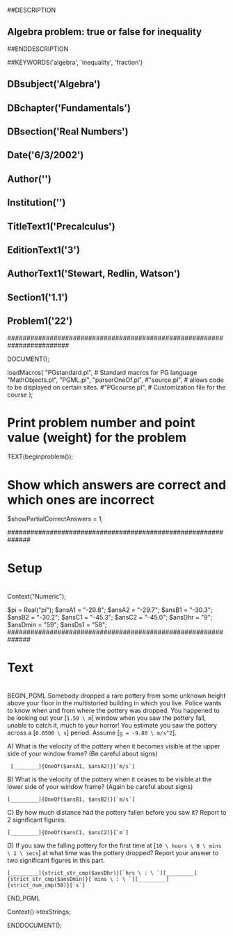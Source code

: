 ##DESCRIPTION
##  Algebra problem: true or false for inequality 
##ENDDESCRIPTION

##KEYWORDS('algebra', 'inequality', 'fraction')

## DBsubject('Algebra')
## DBchapter('Fundamentals')
## DBsection('Real Numbers')
## Date('6/3/2002')
## Author('')
## Institution('')
## TitleText1('Precalculus')
## EditionText1('3')
## AuthorText1('Stewart, Redlin, Watson')
## Section1('1.1')
## Problem1('22')

########################################################################

DOCUMENT();      

loadMacros(
   "PGstandard.pl",     # Standard macros for PG language
   "MathObjects.pl",
   "PGML.pl",
   "parserOneOf.pl",
   #"source.pl",        # allows code to be displayed on certain sites.
   #"PGcourse.pl",      # Customization file for the course
);

# Print problem number and point value (weight) for the problem
TEXT(beginproblem());

# Show which answers are correct and which ones are incorrect
$showPartialCorrectAnswers = 1;

##############################################################
#
#  Setup
#
#
Context("Numeric");

$pi = Real("pi");
$ansA1 = "-29.8";
$ansA2 = "-29.7";
$ansB1 = "-30.3";
$ansB2 = "-30.2";
$ansC1 = "-45.3";
$ansC2 = "-45.0";
$ansDhr = "9";
$ansDmin = "59";
$ansDs1 = "58";
##############################################################
#
#  Text
#
#

BEGIN_PGML
 Somebody dropped a rare pottery from some unknown height above your floor in the multistoried building in which you live. Police wants to know when and from where the pottery was dropped. You happened to be looking out your [``1.50 \ m``] window when you saw the pottery fall, unable to catch it, much to your horror! You estimate you saw the pottery across a [``0.0500 \ s``] period. Assume [`g = -9.80 \ m/s^2`].
 
 
A\) What is the velocity of the pottery when it becomes visible at the
upper side of your window frame? (Be careful about signs)

     [________]{OneOf($ansA1, $ansA2)}[`m/s`]

B\) What is the velocity of the pottery when it ceases to be visible at
the lower side of your window frame? (Again be careful about signs)

    [_________]{OneOf($ansB1, $ansB2)}[`m/s`]
    
C\) By how much distance had the pottery fallen before you saw it? Report to 2 significant figures.

    [_________]{OneOf($ansC1, $ansC2)}[`m`]
    
D\) If you saw the falling pottery for the first time at [`10 \ hours \ 0 \ mins \ 1 \ secs`] at what time was the pottery dropped? Report your answer to two significant figures in this part.

    [_________]{strict_str_cmp($ansDhr)}[`hrs \ : \ `][_________]{strict_str_cmp($ansDmin)}[`mins \ : \ `][_________]{strict_num_cmp(58)}[`s`]
END_PGML

Context()->texStrings;



ENDDOCUMENT();        
